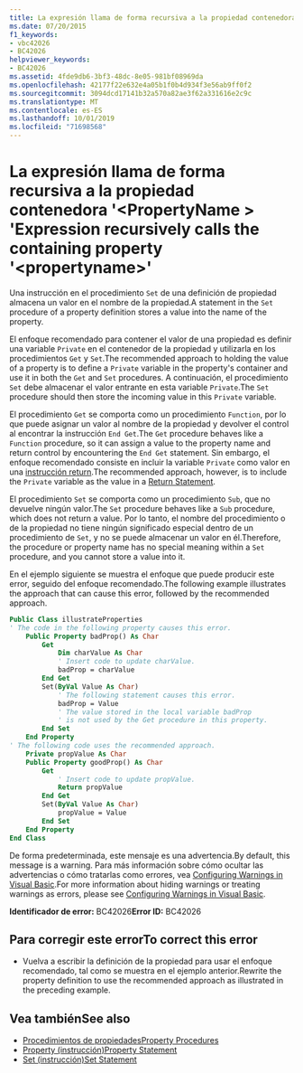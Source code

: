 ```yaml
---
title: La expresión llama de forma recursiva a la propiedad contenedora '<propertyname>'
ms.date: 07/20/2015
f1_keywords:
- vbc42026
- BC42026
helpviewer_keywords:
- BC42026
ms.assetid: 4fde9db6-3bf3-48dc-8e05-981bf08969da
ms.openlocfilehash: 42177f22e632e4a05b1f0b4d934f3e56ab9ff0f2
ms.sourcegitcommit: 3094dcd17141b32a570a82ae3f62a331616e2c9c
ms.translationtype: MT
ms.contentlocale: es-ES
ms.lasthandoff: 10/01/2019
ms.locfileid: "71698568"
---
```

# <a name="expression-recursively-calls-the-containing-property-propertyname"></a><span data-ttu-id="c008d-102">La expresión llama de forma recursiva a la propiedad contenedora '\<PropertyName > '</span><span class="sxs-lookup"><span data-stu-id="c008d-102">Expression recursively calls the containing property '\<propertyname>'</span></span>
<span data-ttu-id="c008d-103">Una instrucción en el procedimiento `Set` de una definición de propiedad almacena un valor en el nombre de la propiedad.</span><span class="sxs-lookup"><span data-stu-id="c008d-103">A statement in the `Set` procedure of a property definition stores a value into the name of the property.</span></span>  
  
 <span data-ttu-id="c008d-104">El enfoque recomendado para contener el valor de una propiedad es definir una variable `Private` en el contenedor de la propiedad y utilizarla en los procedimientos `Get` y `Set`.</span><span class="sxs-lookup"><span data-stu-id="c008d-104">The recommended approach to holding the value of a property is to define a `Private` variable in the property's container and use it in both the `Get` and `Set` procedures.</span></span> <span data-ttu-id="c008d-105">A continuación, el procedimiento `Set` debe almacenar el valor entrante en esta variable `Private`.</span><span class="sxs-lookup"><span data-stu-id="c008d-105">The `Set` procedure should then store the incoming value in this `Private` variable.</span></span>  
  
 <span data-ttu-id="c008d-106">El procedimiento `Get` se comporta como un procedimiento `Function`, por lo que puede asignar un valor al nombre de la propiedad y devolver el control al encontrar la instrucción `End Get`.</span><span class="sxs-lookup"><span data-stu-id="c008d-106">The `Get` procedure behaves like a `Function` procedure, so it can assign a value to the property name and return control by encountering the `End Get` statement.</span></span> <span data-ttu-id="c008d-107">Sin embargo, el enfoque recomendado consiste en incluir la variable `Private` como valor en una [instrucción return](../../../visual-basic/language-reference/statements/return-statement.md).</span><span class="sxs-lookup"><span data-stu-id="c008d-107">The recommended approach, however, is to include the `Private` variable as the value in a [Return Statement](../../../visual-basic/language-reference/statements/return-statement.md).</span></span>  
  
 <span data-ttu-id="c008d-108">El procedimiento `Set` se comporta como un procedimiento `Sub`, que no devuelve ningún valor.</span><span class="sxs-lookup"><span data-stu-id="c008d-108">The `Set` procedure behaves like a `Sub` procedure, which does not return a value.</span></span> <span data-ttu-id="c008d-109">Por lo tanto, el nombre del procedimiento o de la propiedad no tiene ningún significado especial dentro de un procedimiento de `Set`, y no se puede almacenar un valor en él.</span><span class="sxs-lookup"><span data-stu-id="c008d-109">Therefore, the procedure or property name has no special meaning within a `Set` procedure, and you cannot store a value into it.</span></span>  
  
 <span data-ttu-id="c008d-110">En el ejemplo siguiente se muestra el enfoque que puede producir este error, seguido del enfoque recomendado.</span><span class="sxs-lookup"><span data-stu-id="c008d-110">The following example illustrates the approach that can cause this error, followed by the recommended approach.</span></span>  
  
```vb  
Public Class illustrateProperties  
' The code in the following property causes this error.  
    Public Property badProp() As Char  
        Get  
            Dim charValue As Char  
            ' Insert code to update charValue.  
            badProp = charValue  
        End Get  
        Set(ByVal Value As Char)  
            ' The following statement causes this error.  
            badProp = Value  
            ' The value stored in the local variable badProp  
            ' is not used by the Get procedure in this property.  
        End Set  
    End Property  
' The following code uses the recommended approach.  
    Private propValue As Char  
    Public Property goodProp() As Char  
        Get  
            ' Insert code to update propValue.  
            Return propValue  
        End Get  
        Set(ByVal Value As Char)  
            propValue = Value  
        End Set  
    End Property  
End Class  
```  
  
 <span data-ttu-id="c008d-111">De forma predeterminada, este mensaje es una advertencia.</span><span class="sxs-lookup"><span data-stu-id="c008d-111">By default, this message is a warning.</span></span> <span data-ttu-id="c008d-112">Para más información sobre cómo ocultar las advertencias o cómo tratarlas como errores, vea [Configuring Warnings in Visual Basic](/visualstudio/ide/configuring-warnings-in-visual-basic).</span><span class="sxs-lookup"><span data-stu-id="c008d-112">For more information about hiding warnings or treating warnings as errors, please see [Configuring Warnings in Visual Basic](/visualstudio/ide/configuring-warnings-in-visual-basic).</span></span>  
  
 <span data-ttu-id="c008d-113">**Identificador de error:** BC42026</span><span class="sxs-lookup"><span data-stu-id="c008d-113">**Error ID:** BC42026</span></span>  
  
## <a name="to-correct-this-error"></a><span data-ttu-id="c008d-114">Para corregir este error</span><span class="sxs-lookup"><span data-stu-id="c008d-114">To correct this error</span></span>  
  
- <span data-ttu-id="c008d-115">Vuelva a escribir la definición de la propiedad para usar el enfoque recomendado, tal como se muestra en el ejemplo anterior.</span><span class="sxs-lookup"><span data-stu-id="c008d-115">Rewrite the property definition to use the recommended approach as illustrated in the preceding example.</span></span>  
  
## <a name="see-also"></a><span data-ttu-id="c008d-116">Vea también</span><span class="sxs-lookup"><span data-stu-id="c008d-116">See also</span></span>

- [<span data-ttu-id="c008d-117">Procedimientos de propiedades</span><span class="sxs-lookup"><span data-stu-id="c008d-117">Property Procedures</span></span>](../../../visual-basic/programming-guide/language-features/procedures/property-procedures.md)
- [<span data-ttu-id="c008d-118">Property (instrucción)</span><span class="sxs-lookup"><span data-stu-id="c008d-118">Property Statement</span></span>](../../../visual-basic/language-reference/statements/property-statement.md)
- [<span data-ttu-id="c008d-119">Set (instrucción)</span><span class="sxs-lookup"><span data-stu-id="c008d-119">Set Statement</span></span>](../../../visual-basic/language-reference/statements/set-statement.md)

